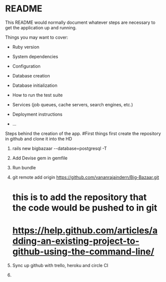 # README

This README would normally document whatever steps are necessary to get the
application up and running.

Things you may want to cover:

* Ruby version

* System dependencies

* Configuration

* Database creation

* Database initialization

* How to run the test suite

* Services (job queues, cache servers, search engines, etc.)

* Deployment instructions

* ...



Steps behind the creation of the app.
#First things first create the repository in github and clone it into the HD

1. rails new bigbazaar --database=postgresql -T
2. Add Devise gem in gemfile
3. Run bundle
4. git remote add origin https://github.com/vananrajaindern/Big-Bazaar.git
	# this is to add the repository that the code would be pushed to in git
	# https://help.github.com/articles/adding-an-existing-project-to-github-using-the-command-line/

5. Sync up github with trello, heroku and circle CI
6. 
